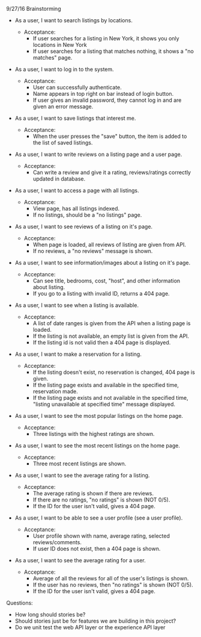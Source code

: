 9/27/16 Brainstorming
- As a user, I want to search listings by locations.
    - Acceptance: 
        - If user searches for a listing in New York, it shows you only locations in New York
        - If user searches for a listing that matches nothing, it shows a "no matches" page.

- As a user, I want to log in to the system.
    - Acceptance:
        - User can successfully authenticate. 
        - Name appears in top right on bar instead of login button.
        - If user gives an invalid password, they cannot log in and are given an error message.

- As a user, I want to save listings that interest me.
    - Acceptance:
        - When the user presses the "save" button, the item is added to the list of saved listings.

- As a user, I want to write reviews on a listing page and a user page.
    - Acceptance:
        - Can write a review and give it a rating, reviews/ratings correctly updated in database.

- As a user, I want to access a page with all listings.
    - Acceptance:
        - View page, has all listings indexed.
        - If no listings, should be a "no listings" page.

- As a user, I want to see reviews of a listing on it's page.
    - Acceptance:
        - When page is loaded, all reviews of listing are given from API.
        - If no reviews, a "no reviews" message is shown.

- As a user, I want to see information/images about a listing on it's page.
    - Acceptance:
        - Can see title, bedrooms, cost, "host", and other information about listing.
        - If you go to a listing with invalid ID, returns a 404 page.

- As a user, I want to see when a listing is available.
    - Acceptance:
        - A list of date ranges is given from the API when a listing page is loaded.
        - If the listing is not available, an empty list is given from the API.
        - If the listing id is not valid then a 404 page is displayed.

- As a user, I want to make a reservation for a listing.
    - Acceptance:
        - If the listing doesn't exist, no reservation is changed, 404 page is given.
        - If the listing page exists and available in the specified time, reservation made.
        - If the listing page exists and not available in the specified time, "listing unavailable at specified time" message displayed.

- As a user, I want to see the most popular listings on the home page.
    - Acceptance:
        - Three listings with the highest ratings are shown. 

- As a user, I want to see the most recent listings on the home page.
    - Acceptance:
        - Three most recent listings are shown.

- As a user, I want to see the average rating for a listing.
    - Acceptance:
        - The average rating is shown if there are reviews.
        - If there are no ratings, "no ratings" is shown (NOT 0/5).
        - If the ID for the user isn't valid, gives a 404 page.
        
- As a user, I want to be able to see a user profile (see a user profile).
    - Acceptance:
        - User profile shown with name, average rating, selected reviews/comments.
        - If user ID does not exist, then a 404 page is shown.

- As a user, I want to see the average rating for a user.
    - Acceptance:
        - Average of all the reviews for all of the user's listings is shown.
        - If the user has no reviews, then "no ratings" is shown (NOT 0/5).
        - If the ID for the user isn't valid, gives a 404 page.

Questions:
- How long should stories be?
- Should stories just be for features we are building in this project?
- Do we unit test the web API layer or the experience API layer

